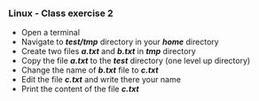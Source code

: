 ### Linux - Class exercise 2 

- Open a terminal
- Navigate to ***test/tmp*** directory in your ***home*** directory
- Create two files ***a.txt*** and ***b.txt*** in ***tmp*** directory
- Copy the file ***a.txt*** to the ***test*** directory (one level up directory)
- Change the name of ***b.txt*** file to ***c.txt***
- Edit the file ***c.txt*** and write there your name
- Print the content of the file ***c.txt***
